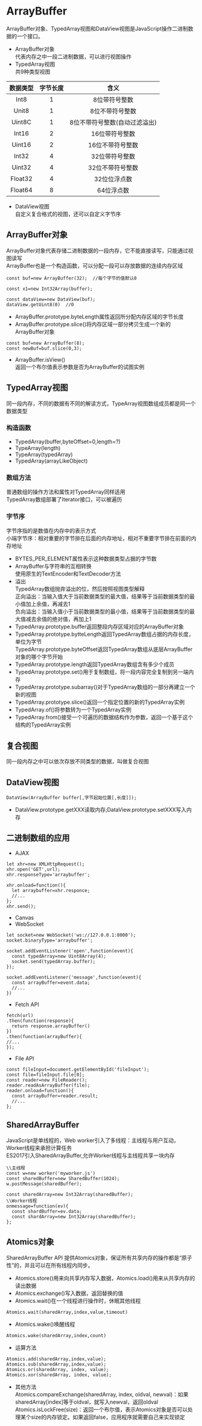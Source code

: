 # ArrayBuffer   
ArrayBuffer对象、TypedArray视图和DataView视图是JavaScript操作二进制数据的一个接口。  
- ArrayBuffer对象   
代表内存之中一段二进制数据，可以进行视图操作   
- TypedArray视图   
共9种类型视图   

|数据类型|字节长度|含义|
|:---:|:---:|:---:|
|Int8|1|8位带符号整数|
|Unit8|1|8位不带符号整数|
|Uint8C|1|8位不带符号整数(自动过滤溢出)|
|Int16|2|16位带符号整数|
|Uint16|2|16位不带符号整数|
|Int32|4|32位带符号整数|
|Uint32|4|32位不带符号整数|
|Float32|4|32位位浮点数|
|Float64|8|64位浮点数|
- DataView视图   
自定义复合格式的视图，还可以自定义字节序   
## ArrayBuffer对象   
ArrayBuffer对象代表存储二进制数据的一段内存，它不能直接读写，只能通过视图读写   
ArrayBuffer也是一个构造函数，可以分配一段可以存放数据的连续内存区域   
```
const buf=new ArrayBuffer(32);  //每个字节的值默认0

const x1=new Int32Array(buffer);

const dataView=new DataView(buf);
dataView.getUint8(0)  //0
```
- ArrayBuffer.prototype.byteLength属性返回所分配内存区域的字节长度   
- ArrayBuffer.prototype.slice()将内存区域一部分拷贝生成一个新的ArrayBuffer对象  
```
const buf=new ArrayBuffer(8);
const newBuf=buf.slice(0,3);
```
- ArrayBuffer.isView()   
返回一个布尔值表示参数是否为ArrayBuffer的试图实例   
## TypedArray视图   
同一段内存，不同的数据有不同的解读方式，TypeArray视图数组成员都是同一个数据类型   
### 构造函数   
- TypedArray(buffer,byteOffset=0,length=?)   
- TypeArray(length)   
- TypeArray(typedArray)   
- TypedArray(arrayLikeObject)   
### 数组方法   
普通数组的操作方法和属性对TypedArray同样适用  
TypedArray数组部署了Iterator接口，可以被遍历  
### 字节序  
字节序指的是数值在内存中的表示方式   
小端字节序：相对重要的字节排在后面的内存地址，相对不重要字节排在前面的内存地址   
- BYTES_PER_ELEMENT属性表示这种数据类型占据的字节数   
- ArrayBuffer与字符串的互相转换  
使用原生的TextEncoder和TextDecoder方法   
- 溢出   
TypedArray数组抛弃溢出的位，然后按照视图类型解释   
正向溢出：当输入值大于当前数据类型的最大值，结果等于当前数据类型的最小值加上余值，再减去1   
负向溢出：当输入值小于当前数据类型的最小值，结果等于当前数据类型的最大值减去余值的绝对值，再加上1   
- TypedArray.prototype.buffer返回整段内存区域对应的ArrayBuffer对象   
- TypedArray.prototype.bytteLength返回TypedArray数组占据的内存长度，单位为字节   
TypedArray.prototype.byteOffset返回TypedArray数组从底层ArrayBuffer对象的哪个字节开始   
- TypedArray.prototype.length返回TypedArray数组含有多少个成员   
- TypedArray.prototype.set()用于复制数组，将一段内容完全复制到另一端内存   
- TypedArray.prototype.subarray()对于TypedArray数组的一部分再建立一个新的视图   
- TypedArray.prototype.slice()返回一个指定位置的新的TypedArray实例   
- TypedArray.of()将参数转为一个TypedArray实例   
- TypedArray.from()接受一个可遍历的数据结构作为参数，返回一个基于这个结构的TypedArray实例  
## 复合视图  
同一段内存之中可以依次存放不同类型的数据，叫做复合视图   
## DataView视图   
```
DataView(ArrayBuffer buffer[,字节起始位置[,长度]]);
```
- DataView.prototype.getXXX读取内存;DataView.prototype.setXXX写入内存   
## 二进制数组的应用  
- AJAX
```
let xhr=new XMLHttpRequest();
xhr.open('GET',url);
xhr.responseType='arraybuffer';

xhr.onload=function(){
  let arraybuffer=xhr.responce;
  //...
};
xhr.send();
```
- Canvas   
- WebSocket  
```
let socket=new WebSocket('ws://127.0.0.1:8000');
socket.binaryType='arraybuffer';

socket.addEventListener('open',function(event){
  const typedArray=new Uint8Array(4);
  socket.send(typedArray.buffer);
});

socket.addEventListener('message',function(event){
  const arrayBuffer=event.data;
  //...
})
```
- Fetch API  
```
fetch(url)
.then(function(response){
  return response.arrayBuffer()
})
.then(function(arrayBuffer){
//...
});
```
- File API  
```
const fileInput=document.getElementById('fileInput');
const file=fileInput.file[0];
const reader=new FileReader();
reader.readAsArrayBuffer(file);
reader.onload=function(){
  const arrayBuffer=reader.result;
  //...
};
```
## SharedArrayBuffer  
JavaScript是单线程的，Web worker引入了多线程：主线程与用户互动，Worker线程来承担计算任务  
ES2017引入SharedArrayBuffer,允许Worker线程与主线程共享一块内存  
```
\\主线程
const w=new worker('myworker.js')
const sharedBuffer=new SharedBuffer(1024);
w.postMessage(sharedBuffer);

const sharedArray=new Int32Array(sharedBuffer);
\\Worker线程  
onmessage=function(ev){
  const shardBuffer=ev.data;
  const shardArray=new Int32Array(sharedBuffer);
};
```
## Atomics对象   
SharedArrayBuffer API 提供Atomics对象，保证所有共享内存的操作都是“原子性”的，并且可以在所有线程内同步。  
- Atomics.store()用来向共享内存写入数据，Atomics.load()用来从共享内存的读出数据  
- Atomics.exchange()写入数据，返回替换的值  
- Atomics.wait()在一个线程进行操作时，休眠其他线程  
```
Atomics.wait(sharedArray,index,value,timeout)
```
- Atomics.wake()唤醒线程  
```
Atomics.wake(sharedArray,index,count)
```
- 运算方法  
```
Atomics.add(sharedArray,index,value);
Atomics.sub(sharedArray,index,value);
Atomics.or(sharedArray, index, value);
Atomics.xor(sharedArray, index, value);
```
- 其他方法  
Atomics.compareExchange(sharedArray, index, oldval, newval)：如果sharedArray[index]等于oldval，就写入newval，返回oldval  
Atomics.isLockFree(size)：返回一个布尔值，表示Atomics对象是否可以处理某个size的内存锁定。如果返回false，应用程序就需要自己来实现锁定  
